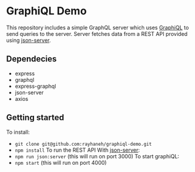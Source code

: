 # GraphiQL Demo
This repository includes a simple GraphQL server which uses [GraphiQL](https://github.com/graphql/graphiql) to send queries to the server. Server fetches data from a REST API provided using [json-server](https://github.com/typicode/json-server). 

## Dependecies
* express
* graphql
* express-graphql
* json-server
* axios

## Getting started
To install:
- `git clone git@github.com:rayhaneh/graphiql-demo.git`
- `npm install`
To run the REST API With [json-server](https://github.com/typicode/json-server):
- `npm run json:server` (this will run on port 3000)
To start graphiQL: 
- `npm start` (this will run on port 4000)

